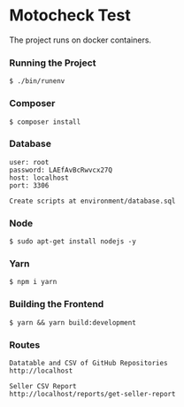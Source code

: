 # Motocheck Test

The project runs on docker containers.

### Running the Project
```
$ ./bin/runenv
```

### Composer
```
$ composer install
```

### Database

```
user: root
password: LAEfAvBcRwvcx27Q
host: localhost
port: 3306

Create scripts at environment/database.sql
```

### Node

```
$ sudo apt-get install nodejs -y
```

### Yarn
```
$ npm i yarn
```

### Building the Frontend
```
$ yarn && yarn build:development
```

### Routes

```
Datatable and CSV of GitHub Repositories
http://localhost

Seller CSV Report
http://localhost/reports/get-seller-report
```